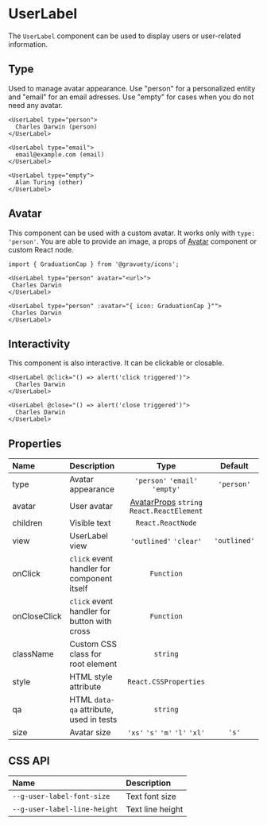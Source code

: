 # UserLabel

The `UserLabel` component can be used to display users or user-related information.

## Type

Used to manage avatar appearance. Use "person" for a personalized entity and "email" for an email adresses. Use "empty" for cases when you do not need any avatar.

<!--LANDING_BLOCK
<ExampleBlock
    code={`
<UserLabel type="person">Charles Darwin</UserLabel>
<UserLabel type="email">email@example.com</UserLabel>
<UserLabel type="empty">Alan Turing</UserLabel>
`}
>
    <UIKit.UserLabel type="person">Charles Darwin</UIKit.UserLabel>
    <UIKit.UserLabel type="email">email@example.com</UIKit.UserLabel>
    <UIKit.UserLabel type="empty">Alan Turing</UIKit.UserLabel>
</ExampleBlock>
LANDING_BLOCK-->

<!--GITHUB_BLOCK-->

```vue
<UserLabel type="person">
  Charles Darwin (person)
</UserLabel>

<UserLabel type="email">
  email@example.com (email)
</UserLabel>

<UserLabel type="empty">
  Alan Turing (other)
</UserLabel>
```

<!--/GITHUB_BLOCK-->

## Avatar

This component can be used with a custom avatar. It works only with `type: 'person'`. You are able to provide an image, a props of [Avatar](../../avatar/__stories__/avatar.story.md) component or custom React node.

<!--LANDING_BLOCK
<ExampleBlock
    code={`
import {GraduationCap} from '@gravuety/icons';

<UserLabel type="person" avatar="<url>">Charles Darwin</UserLabel>
<UserLabel type="person" avatar={{icon: GraduationCap}}>Charles Darwin</UserLabel>
`}
>
    <UIKit.UserLabel type="person" avatar="https://upload.wikimedia.org/wikipedia/commons/thumb/3/33/Charles_Darwin_by_Julia_Margaret_Cameron%2C_c._1868.jpg/193px-Charles_Darwin_by_Julia_Margaret_Cameron%2C_c._1868.jpg">Charles Darwin</UIKit.UserLabel>
    <UIKit.UserLabel type="person" avatar={{icon: '<svg xmlns="http://www.w3.org/2000/svg" width="16" height="16" fill="none" viewBox="0 0 16 16"><path fill="currentColor" fill-rule="evenodd" d="M6.836 3.202 1.74 5.386a.396.396 0 0 0 0 .728l5.096 2.184a2.5 2.5 0 0 0 .985.202h.358a2.5 2.5 0 0 0 .985-.202l5.096-2.184a.396.396 0 0 0 0-.728L9.164 3.202A2.5 2.5 0 0 0 8.179 3h-.358a2.5 2.5 0 0 0-.985.202ZM1.5 7.642l1.5.644v3.228a2 2 0 0 0 1.106 1.789l.806.403a7 7 0 0 0 6.193.033l.909-.442a2 2 0 0 0 1.125-1.798V8.226l1.712-.734a1.896 1.896 0 0 0 0-3.484L9.755 1.823A4 4 0 0 0 8.179 1.5h-.358a4 4 0 0 0-1.576.323L1.15 4.008A1.896 1.896 0 0 0 0 5.75v4.5a.75.75 0 0 0 1.5 0V7.643Zm3 3.872V8.929l1.745.748A4 4 0 0 0 7.821 10h.358a4 4 0 0 0 1.576-.323l1.884-.808v2.63a.5.5 0 0 1-.282.45l-.909.442a5.5 5.5 0 0 1-4.865-.027l-.807-.403a.5.5 0 0 1-.276-.447Z" clip-rule="evenodd"/></svg>'}}>Charles Darwin</UIKit.UserLabel>
</ExampleBlock>
LANDING_BLOCK-->

<!--GITHUB_BLOCK-->

```vue
import { GraduationCap } from '@gravuety/icons';

<UserLabel type="person" avatar="<url>">
 Charles Darwin
</UserLabel>

<UserLabel type="person" :avatar="{ icon: GraduationCap }"">
 Charles Darwin
</UserLabel>
```

<!--/GITHUB_BLOCK-->

## Interactivity

This component is also interactive. It can be clickable or closable.

<!--LANDING_BLOCK
<ExampleBlock
    code={`
<UserLabel onClick={() => alert('onClick triggered')}>Charles Darwin</UserLabel>
<UserLabel onCloseClick={() => alert('onCloseClick triggered')}>Charles Darwin</UserLabel>
`}
>
    <UIKit.UserLabel onClick={() => alert('onClick triggered')}>Charles Darwin</UIKit.UserLabel>
    <UIKit.UserLabel onCloseClick={() => alert('onCloseClick triggered')}>Charles Darwin</UIKit.UserLabel>
</ExampleBlock>
LANDING_BLOCK-->

<!--GITHUB_BLOCK-->

```vue
<UserLabel @click="() => alert('click triggered')">
  Charles Darwin
</UserLabel>

<UserLabel @close="() => alert('close triggered')">
  Charles Darwin
</UserLabel>
```

<!--/GITHUB_BLOCK-->

## Properties

| Name         | Description                                 |                                    Type                                     |   Default    |
| :----------- | :------------------------------------------ | :-------------------------------------------------------------------------: | :----------: |
| type         | Avatar appearance                           |                       `'person'` `'email'` `'empty'`                        |  `'person'`  |
| avatar       | User avatar                                 | [AvatarProps](../../avatar/__stories__/avatar.story.md) `string` `React.ReactElement` |              |
| children     | Visible text                                |                              `React.ReactNode`                              |              |
| view         | UserLabel view                              |                           `'outlined'` `'clear'`                            | `'outlined'` |
| onClick      | `click` event handler for component itself  |                                 `Function`                                  |              |
| onCloseClick | `click` event handler for button with cross |                                 `Function`                                  |              |
| className    | Custom CSS class for root element           |                                  `string`                                   |              |
| style        | HTML style attribute                        |                            `React.CSSProperties`                            |              |
| qa           | HTML `data-qa` attribute, used in tests     |                                  `string`                                   |              |
| size         | Avatar size                                 |                       `'xs'` `'s'` `'m'` `'l'` `'xl'`                       |    `'s'`     |

## CSS API

| Name                         | Description      |
| :--------------------------- | :--------------- |
| `--g-user-label-font-size`   | Text font size   |
| `--g-user-label-line-height` | Text line height |
